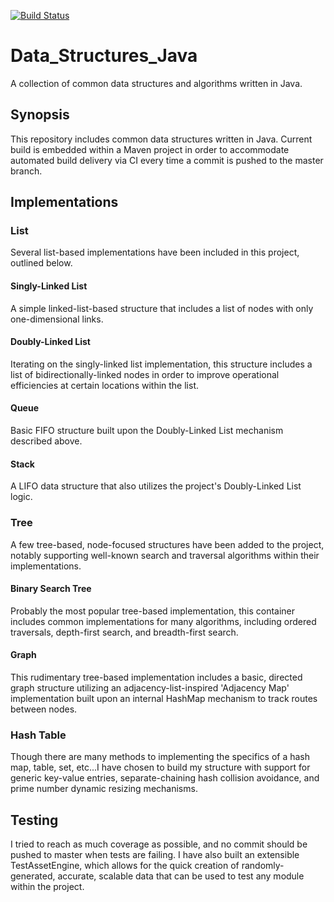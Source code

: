 [![Build Status](https://travis-ci.org/mpaauw/data-structures-java.svg?branch=master)](https://travis-ci.org/mpaauw/data-structures-java)

# Data_Structures_Java
A collection of common data structures and algorithms written in Java.

## Synopsis
This repository includes common data structures written in Java. Current build is embedded within a Maven project in order to accommodate automated build delivery via CI every time a commit is pushed to the master branch.

## Implementations

### List
Several list-based implementations have been included in this project, outlined below.

#### Singly-Linked List
A simple linked-list-based structure that includes a list of nodes with only one-dimensional links.

#### Doubly-Linked List
Iterating on the singly-linked list implementation, this structure includes a list of bidirectionally-linked nodes in order to improve operational efficiencies at certain locations within the list.

#### Queue
Basic FIFO structure built upon the Doubly-Linked List mechanism described above.

#### Stack
A LIFO data structure that also utilizes the project's Doubly-Linked List logic.

### Tree
A few tree-based, node-focused structures have been added to the project, notably supporting well-known search and traversal algorithms within their implementations.

#### Binary Search Tree
Probably the most popular tree-based implementation, this container includes common implementations for many algorithms, including ordered traversals, depth-first search, and breadth-first search.

#### Graph
This rudimentary tree-based implementation includes a basic, directed graph structure utilizing an adjacency-list-inspired 'Adjacency Map' implementation built upon an internal HashMap mechanism to track routes between nodes.

### Hash Table
Though there are many methods to implementing the specifics of a hash map, table, set, etc...I have chosen to build my structure with support for generic key-value entries, separate-chaining hash collision avoidance, and prime number dynamic resizing mechanisms.

## Testing
I tried to reach as much coverage as possible, and no commit should be pushed to master when tests are failing. I have also built an extensible TestAssetEngine, which allows for the quick creation of randomly-generated, accurate, scalable data that can be used to test any module within the project.


